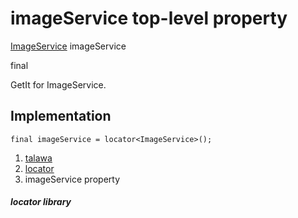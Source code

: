 
<div>

# imageService top-level property

</div>


[ImageService](../services_image_service/ImageService-class.html)
imageService


final




GetIt for ImageService.



## Implementation

``` language-dart
final imageService = locator<ImageService>();
```







1.  [talawa](../index.html)
2.  [locator](../locator/)
3.  imageService property

##### locator library







